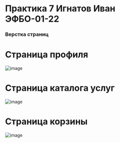 # Практика 7 Игнатов Иван ЭФБО-01-22
### Верстка страниц
# Страница профиля
![image](https://github.com/user-attachments/assets/239ccfd3-a1fd-4fd8-b814-3c819671360b)
# Страница каталога услуг
![image](https://github.com/user-attachments/assets/ddddd099-4997-451b-9249-87b194397390)
# Страница корзины
![image](https://github.com/user-attachments/assets/7f0ca39b-8833-49b1-8ebe-0059a02920f1)
